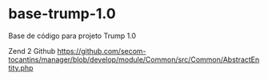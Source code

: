 base-trump-1.0
==============

Base de código para projeto Trump 1.0

Zend 2 Github
https://github.com/secom-tocantins/manager/blob/develop/module/Common/src/Common/AbstractEntity.php
